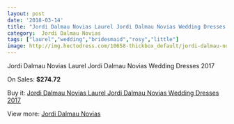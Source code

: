 ```yaml
---
layout: post
date: '2018-03-14'
title: "Jordi Dalmau Novias Laurel Jordi Dalmau Novias Wedding Dresses 2017"
category:  Jordi Dalmau Novias
tags: ["laurel","wedding","bridesmaid","rosy","little"]
image: http://img.hectodress.com/10658-thickbox_default/jordi-dalmau-novias-laurel-jordi-dalmau-novias-wedding-dresses-2013.jpg
---
```

Jordi Dalmau Novias Laurel Jordi Dalmau Novias Wedding Dresses 2017

On Sales: **$274.72**
<a href="https://www.hectodress.com/-jordi-dalmau-novias/5258-jordi-dalmau-novias-laurel-jordi-dalmau-novias-wedding-dresses-2013.html"><amp-img layout="responsive" width="600" height="600" src="//img.hectodress.com/10658-thickbox_default/jordi-dalmau-novias-laurel-jordi-dalmau-novias-wedding-dresses-2013.jpg" alt="Jordi Dalmau Novias Laurel Jordi Dalmau Novias Wedding Dresses 2017 0" /></a>

Buy it: [Jordi Dalmau Novias Laurel Jordi Dalmau Novias Wedding Dresses 2017](https://www.hectodress.com/-jordi-dalmau-novias/5258-jordi-dalmau-novias-laurel-jordi-dalmau-novias-wedding-dresses-2013.html "Jordi Dalmau Novias Laurel Jordi Dalmau Novias Wedding Dresses 2017")

View more: [ Jordi Dalmau Novias](https://www.hectodress.com/87--jordi-dalmau-novias " Jordi Dalmau Novias")